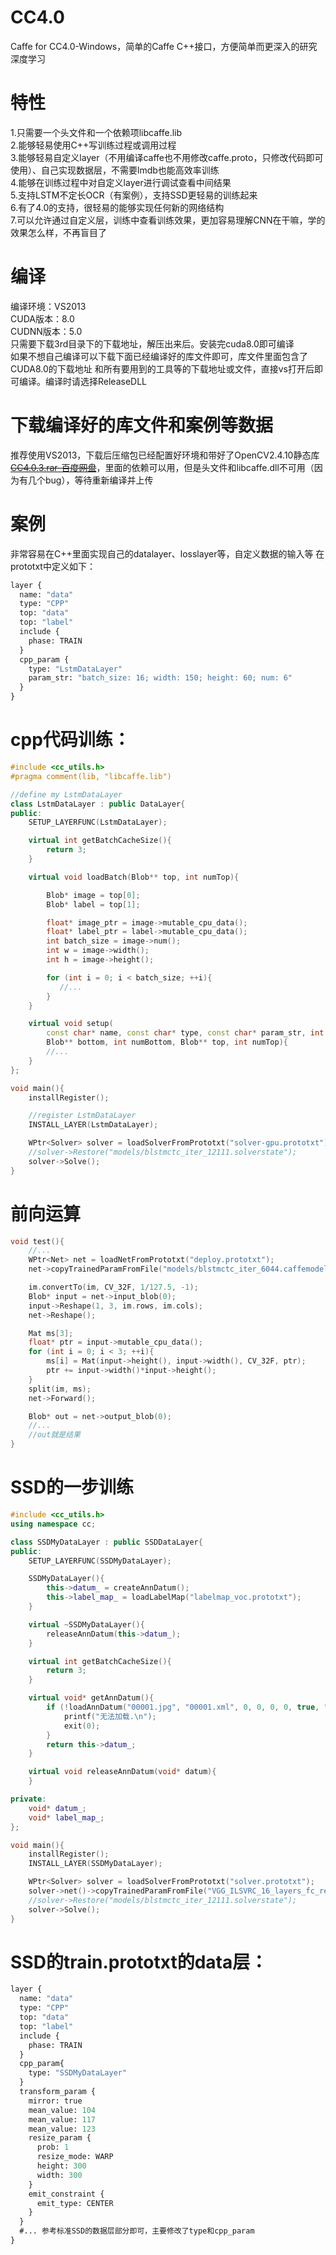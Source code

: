 # CC4.0
Caffe for CC4.0-Windows，简单的Caffe C++接口，方便简单而更深入的研究深度学习

# 特性
1.只需要一个头文件和一个依赖项libcaffe.lib<br/>
2.能够轻易使用C++写训练过程或调用过程<br/>
3.能够轻易自定义layer（不用编译caffe也不用修改caffe.proto，只修改代码即可使用）、自己实现数据层，不需要lmdb也能高效率训练<br/>
4.能够在训练过程中对自定义layer进行调试查看中间结果<br/>
5.支持LSTM不定长OCR（有案例），支持SSD更轻易的训练起来<br/>
6.有了4.0的支持，很轻易的能够实现任何新的网络结构<br/>
7.可以允许通过自定义层，训练中查看训练效果，更加容易理解CNN在干嘛，学的效果怎么样，不再盲目了<br/>

# 编译
编译环境：VS2013<br/>
CUDA版本：8.0<br/>
CUDNN版本：5.0<br/>
只需要下载3rd目录下的下载地址，解压出来后。安装完cuda8.0即可编译<br/>
如果不想自己编译可以下载下面已经编译好的库文件即可，库文件里面包含了CUDA8.0的下载地址
和所有要用到的工具等的下载地址或文件，直接vs打开后即可编译。编译时请选择ReleaseDLL<br/>

# 下载编译好的库文件和案例等数据
推荐使用VS2013，下载后压缩包已经配置好环境和带好了OpenCV2.4.10静态库<br/>
<del>[CC4.0.3.rar-百度网盘](https://pan.baidu.com/s/1OQDmxWwVpVohER2YMqGbZQ)</del>，里面的依赖可以用，但是头文件和libcaffe.dll不可用（因为有几个bug），等待重新编译并上传

# 案例
非常容易在C++里面实现自己的datalayer、losslayer等，自定义数据的输入等
在prototxt中定义如下：
``` protobuf
layer {
  name: "data"
  type: "CPP"
  top: "data"
  top: "label"
  include {
    phase: TRAIN
  }
  cpp_param {
    type: "LstmDataLayer"
    param_str: "batch_size: 16; width: 150; height: 60; num: 6" 
  }
}
```

# cpp代码训练：
``` c++
#include <cc_utils.h>
#pragma comment(lib, "libcaffe.lib")

//define my LstmDataLayer
class LstmDataLayer : public DataLayer{
public:
    SETUP_LAYERFUNC(LstmDataLayer);

    virtual int getBatchCacheSize(){
        return 3;
    }

    virtual void loadBatch(Blob** top, int numTop){

        Blob* image = top[0];
        Blob* label = top[1];

        float* image_ptr = image->mutable_cpu_data();
        float* label_ptr = label->mutable_cpu_data();
        int batch_size = image->num();
        int w = image->width();
        int h = image->height();

        for (int i = 0; i < batch_size; ++i){
           //...
        }
    }

    virtual void setup(
        const char* name, const char* type, const char* param_str, int phase, 
        Blob** bottom, int numBottom, Blob** top, int numTop){
        //...
    }
};

void main(){
    installRegister();

    //register LstmDataLayer
    INSTALL_LAYER(LstmDataLayer);

    WPtr<Solver> solver = loadSolverFromPrototxt("solver-gpu.prototxt");
    //solver->Restore("models/blstmctc_iter_12111.solverstate");
    solver->Solve();
}
```

# 前向运算
``` c++
void test(){
    //...
    WPtr<Net> net = loadNetFromPrototxt("deploy.prototxt");
    net->copyTrainedParamFromFile("models/blstmctc_iter_6044.caffemodel");

    im.convertTo(im, CV_32F, 1/127.5, -1);
    Blob* input = net->input_blob(0);
    input->Reshape(1, 3, im.rows, im.cols);
    net->Reshape();

    Mat ms[3];
    float* ptr = input->mutable_cpu_data();
    for (int i = 0; i < 3; ++i){
        ms[i] = Mat(input->height(), input->width(), CV_32F, ptr);
        ptr += input->width()*input->height();
    }
    split(im, ms);
    net->Forward();

    Blob* out = net->output_blob(0);
    //...
    //out就是结果
}
```

# SSD的一步训练
``` c++
#include <cc_utils.h>
using namespace cc;

class SSDMyDataLayer : public SSDDataLayer{
public:
    SETUP_LAYERFUNC(SSDMyDataLayer);

    SSDMyDataLayer(){
        this->datum_ = createAnnDatum();
        this->label_map_ = loadLabelMap("labelmap_voc.prototxt");
    }

    virtual ~SSDMyDataLayer(){
        releaseAnnDatum(this->datum_);
    }

    virtual int getBatchCacheSize(){
        return 3;
    }

    virtual void* getAnnDatum(){
        if (!loadAnnDatum("00001.jpg", "00001.xml", 0, 0, 0, 0, true, "jpg", "xml", this->label_map_, this->datum_)){
            printf("无法加载.\n");
            exit(0);
        }
        return this->datum_;
    }

    virtual void releaseAnnDatum(void* datum){
    }

private:
    void* datum_;
    void* label_map_;
};

void main(){
    installRegister();
    INSTALL_LAYER(SSDMyDataLayer);

    WPtr<Solver> solver = loadSolverFromPrototxt("solver.prototxt");
    solver->net()->copyTrainedParamFromFile("VGG_ILSVRC_16_layers_fc_reduced.caffemodel");
    //solver->Restore("models/blstmctc_iter_12111.solverstate");
    solver->Solve();
}
```

# SSD的train.prototxt的data层：
``` protobuf
layer {
  name: "data"
  type: "CPP"
  top: "data"
  top: "label"
  include {
    phase: TRAIN
  }
  cpp_param{
    type: "SSDMyDataLayer"
  }
  transform_param {
    mirror: true
    mean_value: 104
    mean_value: 117
    mean_value: 123
    resize_param {
      prob: 1
      resize_mode: WARP
      height: 300
      width: 300   
    }
    emit_constraint {
      emit_type: CENTER
    }
  }
  #... 参考标准SSD的数据层部分即可，主要修改了type和cpp_param
}
```
